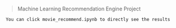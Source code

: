 #

> Machine Learning Recommendation Engine Project

```
 You can click movie_recommend.ipynb to directly see the results
```

#